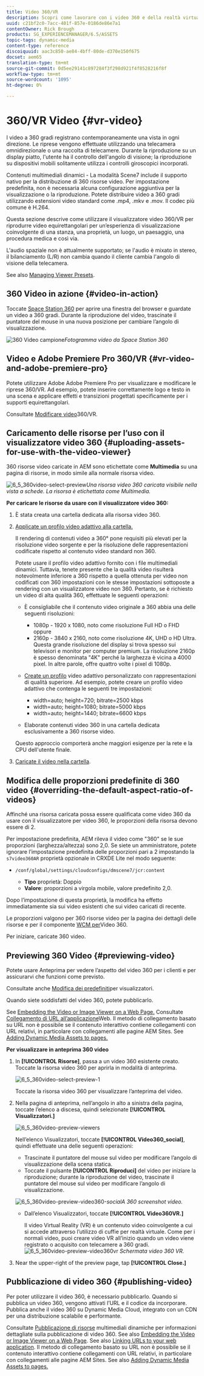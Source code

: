 ```yaml
---
title: Video 360/VR
description: Scopri come lavorare con i video 360 e della realtà virtuale (VR) in contenuti multimediali dinamici.
uuid: c21bf2c0-7acc-401f-857e-0186de86e7a1
contentOwner: Rick Brough
products: SG_EXPERIENCEMANAGER/6.5/ASSETS
topic-tags: dynamic-media
content-type: reference
discoiquuid: aac3c850-ae84-4bff-80de-d370e150f675
docset: aem65
translation-type: tm+mt
source-git-commit: 0d5ee29141c897284f3f298d921f4f8528216f8f
workflow-type: tm+mt
source-wordcount: '1095'
ht-degree: 0%

---
```



# 360/VR Video {#vr-video}

I video a 360 gradi registrano contemporaneamente una vista in ogni direzione. Le riprese vengono effettuate utilizzando una telecamera omnidirezionale o una raccolta di telecamere. Durante la riproduzione su un display piatto, l&#39;utente ha il controllo dell&#39;angolo di visione; la riproduzione su dispositivi mobili solitamente utilizza i controlli giroscopici incorporati.

Contenuti multimediali dinamici - La modalità Scene7 include il supporto nativo per la distribuzione di 360 risorse video. Per impostazione predefinita, non è necessaria alcuna configurazione aggiuntiva per la visualizzazione o la riproduzione. Potete distribuire video a 360 gradi utilizzando estensioni video standard come .mp4, .mkv e .mov. Il codec più comune è H.264.

Questa sezione descrive come utilizzare il visualizzatore video 360/VR per riprodurre video equirettangolari per un’esperienza di visualizzazione coinvolgente di una stanza, una proprietà, un luogo, un paesaggio, una procedura medica e così via.

L&#39;audio spaziale non è attualmente supportato; se l&#39;audio è mixato in stereo, il bilanciamento (L/R) non cambia quando il cliente cambia l&#39;angolo di visione della telecamera.

See also [Managing Viewer Presets](/help/assets/managing-viewer-presets.md).

## 360 Video in azione {#video-in-action}

Toccate [Space Station 360](http://mobiletest.scene7.com/s7viewers/html5/Video360Viewer.html?asset=Viewers/space_station_360-AVS) per aprire una finestra del browser e guardate un video a 360 gradi. Durante la riproduzione del video, trascinate il puntatore del mouse in una nuova posizione per cambiare l’angolo di visualizzazione.

![360 Video campione](assets/6_5_360videoiss_simplified.png)*Fotogramma video da Space Station 360*

## Video e Adobe Premiere Pro 360/VR {#vr-video-and-adobe-premiere-pro}

Potete utilizzare  Adobe Adobe Premiere Pro per visualizzare e modificare le riprese 360/VR. Ad esempio, potete inserire correttamente logo e testo in una scena e applicare effetti e transizioni progettati specificamente per i supporti equirettangolari.

Consultate [Modificare video](https://helpx.adobe.com/premiere-pro/how-to/edit-360-vr-video.html)360/VR.

## Caricamento delle risorse per l’uso con il visualizzatore video 360 {#uploading-assets-for-use-with-the-video-viewer}

360 risorse video caricate in AEM sono etichettate come **Multimedia** su una pagina di risorse, in modo simile alla normale risorsa video.

![6_5_360video-select-preview](assets/6_5_360video-selecttopreview.png)*Una risorsa video 360 caricata visibile nella vista a schede. La risorsa è etichettata come Multimedia.*

**Per caricare le risorse da usare con il visualizzatore video 360:**

1. È stata creata una cartella dedicata alla risorsa video 360.
1. [Applicate un profilo video adattivo alla cartella.](/help/assets/video-profiles.md#applying-a-video-profile-to-folders)

   Il rendering di contenuti video a 360° pone requisiti più elevati per la risoluzione video sorgente e per la risoluzione delle rappresentazioni codificate rispetto al contenuto video standard non 360.

   Potete usare il profilo video adattivo fornito con i file multimediali dinamici. Tuttavia, tenete presente che la qualità video risulterà notevolmente inferiore a 360 rispetto a quella ottenuta per video non codificati con 360 impostazioni con le stesse impostazioni sottoposte a rendering con un visualizzatore video non 360. Pertanto, se è richiesto un video di alta qualità 360, effettuate le seguenti operazioni:

   * È consigliabile che il contenuto video originale a 360 abbia una delle seguenti risoluzioni:

      * 1080p - 1920 x 1080, noto come risoluzione Full HD o FHD oppure
      * 2160p - 3840 x 2160, noto come risoluzione 4K, UHD o HD Ultra. Questa grande risoluzione del display si trova spesso sui televisori e monitor per computer premium. La risoluzione 2160p è spesso denominata &quot;4K&quot; perché la larghezza è vicina a 4000 pixel. In altre parole, offre quattro volte i pixel di 1080p.
   * [Create un profilo](/help/assets/video-profiles.md#creating-a-video-encoding-profile-for-adaptive-streaming) video adattivo personalizzato con rappresentazioni di qualità superiore. Ad esempio, potete creare un profilo video adattivo che contenga le seguenti tre impostazioni:

      * width=auto; height=720; bitrate=2500 kbps
      * width=auto; height=1080; bitrate=5000 kbps
      * width=auto; height=1440; bitrate=6600 kbps
   * Elaborate contenuti video 360 in una cartella dedicata esclusivamente a 360 risorse video.

   Questo approccio comporterà anche maggiori esigenze per la rete e la CPU dell&#39;utente finale.

1. [Caricate il video nella cartella](/help/assets/managing-video-assets.md#upload-and-preview-video-assets).

## Modifica delle proporzioni predefinite di 360 video  {#overriding-the-default-aspect-ratio-of-videos}

Affinché una risorsa caricata possa essere qualificata come video 360 da usare con il visualizzatore per video 360, le proporzioni della risorsa devono essere di 2.

Per impostazione predefinita, AEM rileva il video come &quot;360&quot; se le sue proporzioni (larghezza/altezza) sono 2,0. Se siete un amministratore, potete ignorare l’impostazione predefinita delle proporzioni pari a 2 impostando la `s7video360AR` proprietà opzionale in CRXDE Lite nel modo seguente:

* `/conf/global/settings/cloudconfigs/dmscene7/jcr:content`

   * **Tipo** proprietà: Doppio
   * **Valore**: proporzioni a virgola mobile, valore predefinito 2,0.

Dopo l’impostazione di questa proprietà, la modifica ha effetto immediatamente sia sui video esistenti che sui video caricati di recente.

Le proporzioni valgono per 360 risorse video per la pagina dei dettagli delle risorse e per il componente [WCM per](/help/assets/adding-dynamic-media-assets-to-pages.md#dynamic-media-components)Video 360.

Per iniziare, caricate 360 video.

## Previewing 360 Video {#previewing-video}

Potete usare Anteprima per vedere l’aspetto del video 360 per i clienti e per assicurarvi che funzioni come previsto.

Consultate anche [Modifica dei predefiniti](/help/assets/managing-viewer-presets.md#editing-viewer-presets)per visualizzatori.

Quando siete soddisfatti del video 360, potete pubblicarlo.

See [Embedding the Video or Image Viewer on a Web Page.](https://helpx.adobe.com/experience-manager/6-5/help/assets/embed-code.html)
Consultate [Collegamento di URL all’applicazione](https://helpx.adobe.com/experience-manager/6-5/help/assets/linking-urls-to-yourwebapplication.html)Web. Il metodo di collegamento basato su URL non è possibile se il contenuto interattivo contiene collegamenti con URL relativi, in particolare con collegamenti alle pagine  AEM Sites.
See [Adding Dynamic Media Assets to pages.](https://helpx.adobe.com/experience-manager/6-5/help/assets/adding-dynamic-media-assets-to-pages.html)

**Per visualizzare in anteprima 360 video**

1. In **[!UICONTROL Risorse]**, passa a un video 360 esistente creato. Toccate la risorsa video 360 per aprirla in modalità di anteprima.

   ![6_5_360video-select-preview-1](assets/6_5_360video-selecttopreview-1.png)

   Toccate la risorsa video 360 per visualizzare l’anteprima del video.

1. Nella pagina di anteprima, nell’angolo in alto a sinistra della pagina, toccate l’elenco a discesa, quindi selezionate **[!UICONTROL Visualizzatori.]**

   ![6_5_360video-preview-viewers](assets/6_5_360video-preview-viewers.png)

   Nell’elenco Visualizzatori, toccate **[!UICONTROL Video360_social]**, quindi effettuate una delle seguenti operazioni:

   * Trascinate il puntatore del mouse sul video per modificare l’angolo di visualizzazione della scena statica.
   * Toccate il pulsante **[!UICONTROL Riproduci]** del video per iniziare la riproduzione; durante la riproduzione del video, trascinate il puntatore del mouse sul video per modificare l’angolo di visualizzazione.

   ![6_5_360video-preview-video360-](assets/6_5_360video-preview-video360-social.png)*socialA 360 screenshot video.*

   * Dall’elenco Visualizzatori, toccate **[!UICONTROL Video360VR.]**

      Il video Virtual Reality (VR) è un contenuto video coinvolgente a cui si accede attraverso l’utilizzo di cuffie per realtà virtuale. Come per i normali video, puoi creare video VR all’inizio quando un video viene registrato o acquisito con telecamere a 360 gradi.
   ![6_5_360video-preview-video360vr](assets/6_5_360video-preview-video360vr.png)
   *Schermata video 360 VR.*

1. Near the upper-right of the preview page, tap **[!UICONTROL Close.]**

## Pubblicazione di video 360 {#publishing-video}

Per poter utilizzare il video 360, è necessario pubblicarlo. Quando si pubblica un video 360, vengono attivati l’URL e il codice da incorporare. Pubblica anche il video 360 su Dynamic Media Cloud, integrato con un CDN per una distribuzione scalabile e performante.

Consultate [Pubblicazione di risorse](/help/assets/publishing-dynamicmedia-assets.md) multimediali dinamiche per informazioni dettagliate sulla pubblicazione di video 360.
See also [Embedding the Video or Image Viewer on a Web Page](https://helpx.adobe.com/experience-manager/6-5/help/assets/embed-code.html).
See also [Linking URLs to your web application](https://helpx.adobe.com/experience-manager/6-5/help/assets/linking-urls-to-yourwebapplication.html). Il metodo di collegamento basato su URL non è possibile se il contenuto interattivo contiene collegamenti con URL relativi, in particolare con collegamenti alle pagine  AEM Sites.
See also [Adding Dynamic Media Assets to pages.](https://helpx.adobe.com/experience-manager/6-5/help/assets/adding-dynamic-media-assets-to-pages.html)
